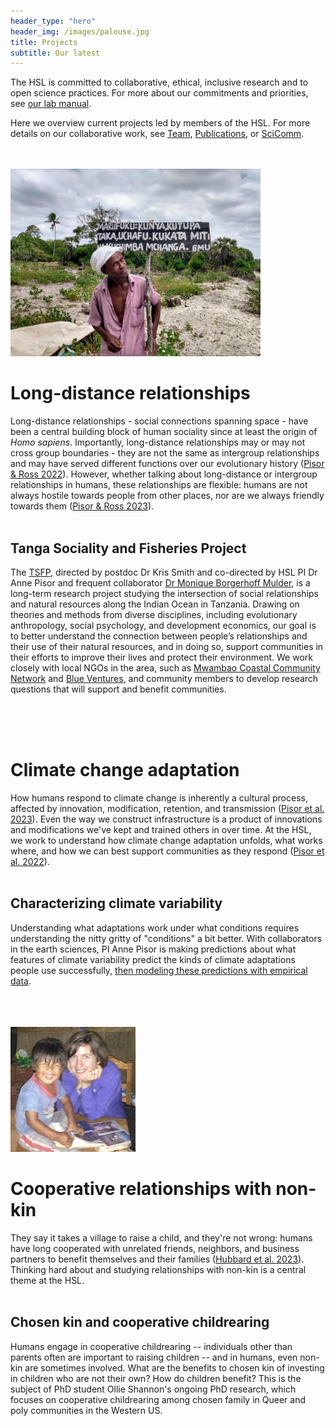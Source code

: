 ```yaml
---
header_type: "hero"
header_img: /images/palouse.jpg
title: Projects
subtitle: Our latest
---
```


The HSL is committed to collaborative, ethical, inclusive research and to open science practices. For more about our commitments and priorities, see [our lab manual](https://docs.google.com/document/d/1gsos2uzViR5ekILkxQvUvaB0fb_3TSRP4-_oD94xA8E/).

Here we overview current projects led by members of the HSL. For more details on our collaborative work, see [Team](/team/), [Publications](/pubs/), or [SciComm](/media/).
<br />
<br />
<br />
<!--  * This line is needed, but won't appear. Replace '*' with '1' to create a numbered list. -->
<!--  {:toc} -->

<img src="/images/tz_bmu_sign.jpg" alt="Leader with Beach Management Unit sign" width="400"/>

# Long-distance relationships
Long-distance relationships - social connections spanning space - have been a central building block of human sociality since at least the origin of _Homo sapiens_. Importantly, long-distance relationships may or may not cross group boundaries - they are not the same as intergroup relationships and may have served different functions over our evolutionary history ([Pisor & Ross 2022](https://link.springer.com/article/10.1007/s12110-022-09431-1)). However, whether talking about long-distance or intergroup relationships in humans, these relationships are flexible: humans are not always hostile towards people from other places, nor are we always friendly towards them ([Pisor & Ross 2023](https://osf.io/tc7xa/)).
<br />
<br />

## Tanga Sociality and Fisheries Project
The [TSFP](https://labs.wsu.edu/tsfp/), directed by postdoc Dr Kris Smith and co-directed by HSL PI Dr Anne Pisor and frequent collaborator [Dr Monique Borgerhoff Mulder](https://anthropology.ucdavis.edu/people/fzborger), is a long-term research project studying the intersection of social relationships and natural resources along the Indian Ocean in Tanzania. Drawing on theories and methods from diverse disciplines, including evolutionary anthropology, social psychology, and development economics, our goal is to better understand the connection between people’s relationships and their use of their natural resources, and in doing so, support communities in their efforts to improve their lives and protect their environment. We work closely with local NGOs in the area, such as [Mwambao Coastal Community Network](https://mwambao.or.tz/) and [Blue Ventures](https://blueventures.org/), and community members to develop research questions that will support and benefit communities.  

<br />
<br />
<br />

# Climate change adaptation
How humans respond to climate change is inherently a cultural process, affected by innovation, modification, retention, and transmission ([Pisor et al. 2023](https://osf.io/at4wr/)). Even the way we construct infrastructure is a product of innovations and modifications we've kept and trained others in over time. At the HSL, we work to understand how climate change adaptation unfolds, what works where, and how we can best support communities as they respond ([Pisor et al. 2022](https://drive.google.com/file/d/17ybZHzYKK9SyaUuObjfVC5VbWQr9GA0n/)).
<br />
<br />

## Characterizing climate variability
Understanding what adaptations work under what conditions requires understanding the nitty gritty of "conditions" a bit better. With collaborators in the earth sciences, PI Anne Pisor is making predictions about what features of climate variability predict the kinds of climate adaptations people use successfully, [then modeling these predictions with empirical data](https://osf.io/r382h/).

<br />
<br />
<br />
<img src="/images/godmother_godson.jpg" alt="Godson Hugo and godmother Anne" width="200"/>

# Cooperative relationships with non-kin
They say it takes a village to raise a child, and they're not wrong: humans have long cooperated with unrelated friends, neighbors, and business partners to benefit themselves and their families ([Hubbard et al. 2023](https://osf.io/6wap9/)). Thinking hard about and studying relationships with non-kin is a central theme at the HSL.
<br />
<br />

## Chosen kin and cooperative childrearing
Humans engage in cooperative childrearing -- individuals other than parents often are important to raising children -- and in humans, even non-kin are sometimes involved. What are the benefits to chosen kin of investing in children who are not their own? How do children benefit? This is the subject of PhD student Ollie Shannon's ongoing PhD research, which focuses on cooperative childrearing among chosen family in Queer and poly communities in the Western US.
